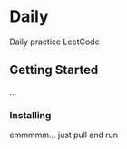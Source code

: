# Daily

Daily practice LeetCode

## Getting Started
...


### Installing

emmmmm...    just pull and run

  